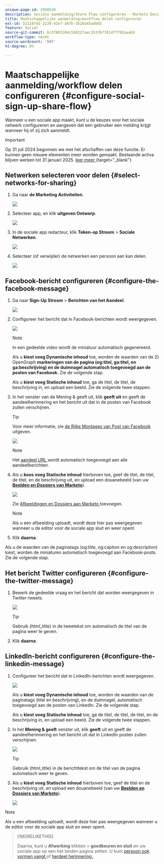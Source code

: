 ```yaml
---
unique-page-id: 2950530
description: Sociale aanmelding/Share Flow configureren - Marketo Docs - Productdocumentatie
title: Maatschappelijke aanmelding/workflow delen configureren
exl-id: 521187d1-2228-42e7-a87b-3b20a45adb03
feature: Social
source-git-commit: 6c3f803104c550227aec25376778147ff92aaab9
workflow-type: tm+mt
source-wordcount: '507'
ht-degree: 0%

---
```


# Maatschappelijke aanmelding/workflow delen configureren {#configure-social-sign-up-share-flow}

Wanneer u een sociale app maakt, kunt u de keuzes voor het sociale netwerk configureren en aangeven dat een gebruiker een melding krijgt wanneer hij of zij zich aanmeldt.

>[!IMPORTANT]
>
>Op 31 juli 2024 begonnen we met het afschaffen van deze functie. Er kunnen geen nieuwe elementen meer worden gemaakt. Bestaande activa blijven werken tot 31 januari 2025. [ leer meer ](https://nation.marketo.com/t5/employee-blogs/marketo-engage-social-features-deprecation/ba-p/351977) {target="_blank"}

## Netwerken selecteren voor delen {#select-networks-for-sharing}

1. Ga naar **de Marketing Activiteiten**.

   ![](assets/ma-1.png)

1. Selecteer app, en klik **uitgeven Ontwerp**.

   ![](assets/image2014-9-22-13-3a57-3a43.png)

1. In de sociale app redacteur, klik **Teken-op Stroom** > **Sociale Netwerken**.

   ![](assets/three.png)

1. Selecteer (of verwijder) de netwerken een persoon aan kan delen.

   ![](assets/four.png)

## Facebook-bericht configureren {#configure-the-facebook-message}

1. Ga naar **Sign-Up Stroom** > **Berichten van het Aandeel**.

   ![](assets/five.png)

1. Configureer het bericht dat in Facebook-berichten wordt weergegeven.

   ![](assets/image2014-9-22-13-3a58-3a54.png)

   >[!NOTE]
   >
   >In een gedeelde video wordt de miniatuur automatisch gegenereerd.

   Als u **kiest voeg Dynamische inhoud** toe, worden de waarden van de 2} OpenGraph **markeringen van de pagina (og:titel, ga:titel, en ga:beschrijving) en de duimnagel automatisch toegevoegd aan de posten van Facebook.** Zie de volgende stap.

   Als u **kiest voeg Statische inhoud** toe, ga de titel, de titel, de beschrijving in, en upload een beeld. Zie de volgende twee stappen.

1. In het venster van de Mening &amp; geeft uit, klik **geeft uit** en geeft de aandeelherinnering en het bericht uit dat in de posten van Facebook zullen verschijnen.

   >[!TIP]
   >
   >Voor meer informatie, zie [ de Rijke Montages van Post van Facebook ](/help/marketo/product-docs/demand-generation/facebook/edit-facebook-rich-post-settings.md) uitgeven.

   ![](assets/image2014-9-22-13-3a59-3a57.png)

   >[!NOTE]
   >
   >Het [ aandeel URL ](/help/marketo/product-docs/demand-generation/social/social-functions/choose-the-share-url-for-a-social-app.md) wordt automatisch toegevoegd aan alle aandeelberichten.

1. Als u **koos voeg Statische inhoud** hierboven toe, geef de titel, de titel, de titel, en de beschrijving uit, en upload een douanebeeld (van uw [**Beelden en Dossiers van Marketo**](/help/marketo/product-docs/demand-generation/images-and-files/add-images-and-files-to-marketo.md)).

   ![](assets/image2014-9-22-14-3a1-3a11.png)

   Zie [ Afbeeldingen en Dossiers aan Marketo ](/help/marketo/product-docs/demand-generation/images-and-files/add-images-and-files-to-marketo.md) toevoegen.

   >[!NOTE]
   >
   >Als u een afbeelding uploadt, wordt deze hier pas weergegeven wanneer u de editor voor de sociale app sluit en weer opent.

1. Klik **daarna**.

Als u de waarden van de paginatags (og:title, og:caption en og:description) kiest, worden de miniaturen automatisch toegevoegd aan Facebook-posts. Zie de volgende stap.

## Het bericht Twitter configureren {#configure-the-twitter-message}

1. Bewerk de gedeelde vraag en het bericht dat worden weergegeven in Twitter-tweets.

   ![](assets/image2014-9-22-14-3a2-3a31.png)

   >[!TIP]
   >
   >Gebruik {html_title} in de tweetekst om automatisch de titel van de pagina weer te geven.

1. Klik **daarna**.

## LinkedIn-bericht configureren {#configure-the-linkedin-message}

1. Configureer het bericht dat in LinkedIn-berichten wordt weergegeven.

   ![](assets/image2014-9-22-14-3a3-3a8.png)

   Als u **kiest voeg Dynamische inhoud** toe, worden de waarden van de paginatags (titel en beschrijving), en de duimnagel, automatisch toegevoegd aan de posten van LinkedIn. Zie de volgende stap.

   Als u **kiest voeg Statische inhoud** toe, ga de titel, de titel, de titel, en de beschrijving in, en upload een beeld. Zie de volgende twee stappen.

1. In het **Mening &amp; geeft** venster uit, klik **geeft** uit en geeft de aandeelherinnering en het bericht uit dat in LinkedIn posten zullen verschijnen.

   ![](assets/image2014-9-22-14-3a4-3a6.png)

   >[!TIP]
   >
   >Gebruik {html_title} in de berichttekst om de titel van de pagina automatisch weer te geven.

1. Als u **kiest voeg Statische inhoud** hierboven toe, geef de titel en de beschrijving uit, en upload een douanebeeld (van uw [**Beelden en Dossiers van Marketo**](/help/marketo/product-docs/demand-generation/images-and-files/add-images-and-files-to-marketo.md)).

   ![](assets/image2014-9-22-13-3a55-3a17.png)

>[!NOTE]
>
>Als u een afbeelding uploadt, wordt deze hier pas weergegeven wanneer u de editor voor de sociale app sluit en weer opent.

>[!MORELIKETHIS]
>
>Daarna, kunt u **Afwerking** klikken > **goedkeuren en sluit** en uw sociale app op een het landen pagina zetten. U kunt [ persoon ook vormen vangt ](/help/marketo/product-docs/demand-generation/social/configuring-social-actions/configure-person-capture-for-a-social-app.md) of [ herdeel herinnering ](/help/marketo/product-docs/demand-generation/social/configuring-social-actions/configure-re-share-email-and-prompt-for-a-social-app.md).

